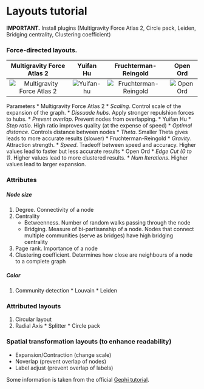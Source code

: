 # Layouts tutorial

**IMPORTANT.** Install plugins (Multigravity Force Atlas 2, Circle pack, Leiden, Bridging centrality, Clustering coefficient)

### Force-directed layouts.

Multigravity Force Atlas 2 |  Yuifan Hu | Fruchterman-Reingold | Open Ord
:-------------------------:|:-------------------------:|:-------------------------:|:-------------------------:
![Multigravity Force Atlas 2](https://raw.githubusercontent.com/mizvol/gephi-tutorials/master/Layouts/images/force-atlas.gif)  |  ![Yuifan-hu](https://raw.githubusercontent.com/mizvol/gephi-tutorials/master/Layouts/images/yifan-hu.gif) | ![Fruchterman-Reingold](https://raw.githubusercontent.com/mizvol/gephi-tutorials/master/Layouts/images/f-r.gif) | ![Open Ord](https://raw.githubusercontent.com/mizvol/gephi-tutorials/master/Layouts/images/openord.gif)

Parameters
	* Multigravity Force Atlas 2 
		* *Scaling*. Control scale of the expansion of the graph. 
		* *Dissuade hubs*. Apply stronger repulshion forces to hubs.
		* *Prevent overlap*. Prevent nodes from overlapping.
	* Yuifan Hu
		* *Step ratio*. High ratio improves quality (at the expense of speed)
		* *Optimal distance*. Controls distance between nodes
		* *Theta*. Smaller Theta gives leads to more accurate results (slower)
	* Fruchterman-Reingold
		* *Gravity*. Attraction strength.
		* *Speed*. Tradeoff between speed and accuracy. Higher values lead to faster but less accurate results
	* Open Ord
		* *Edge Cut (0 to 1)*. Higher values lead to more clustered results.
		* *Num Iterations*. Higher values lead to larger expansion.

### Attributes
##### Node size
   1. Degree. Connectivity of a node
   2. Centrality
   		* Betweenness. Number of random walks passing through the node
   		* Bridging. Measure of bi-partisanship of a node. Nodes that connect multiple communities (serve as bridges) have high bridging centrality
   3. Page rank. Importance of a node
   4. Clustering coefficient. Determines how close are neighbours of a node to a complete graph

##### Color
   1. Community detection
   	* Louvain
   	* Leiden
    
### Attributed layouts
1. Circular layout
2. Radial Axis
		* Splitter
		* Circle pack

### Spatial transformation layouts (to enhance readability)
* Expansion/Contraction (change scale)
* Noverlap (prevent overlap of nodes)
* Label adjust (prevent overlap of labels)

Some information is taken from the official [Gephi tutorial](https://gephi.org/users/tutorial-layouts/).

